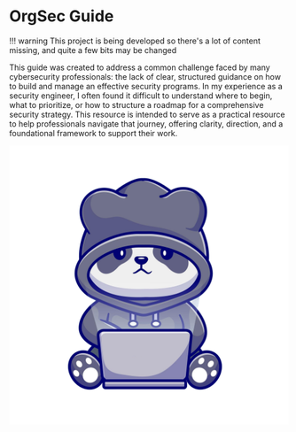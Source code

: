 # OrgSec Guide

!!! warning
    This project is being developed so there's a lot of content missing, and quite a few bits may be changed

This guide was created to address a common challenge faced by many cybersecurity professionals: the lack of clear, structured guidance on how to build and manage an effective security programs. In my experience as a security engineer, I often found it difficult to understand where to begin, what to prioritize, or how to structure a roadmap for a comprehensive security strategy. This resource is intended to serve as a practical resource to help professionals navigate that journey, offering clarity, direction, and a foundational framework to support their work.

![logo](./images/logo.png)

